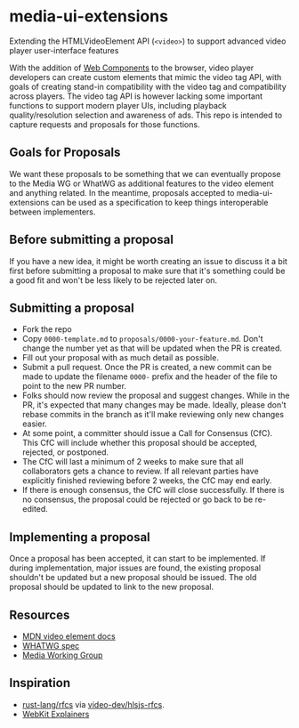 # media-ui-extensions
Extending the HTMLVideoElement API (`<video>`) to support advanced video player user-interface features

With the addition of [Web Components](https://developer.mozilla.org/en-US/docs/Web/Web_Components) to the browser, video player developers can create custom elements that mimic the video tag API, with goals of creating stand-in compatibility with the video tag and compatibility across players. The video tag API is however lacking some important functions to support modern player UIs, including playback quality/resolution selection and awareness of ads. This repo is intended to capture requests and proposals for those functions.

## Goals for Proposals
We want these proposals to be something that we can eventually propose to the Media WG or WhatWG as additional features to the video element and anything related. In the meantime, proposals accepted to media-ui-extensions can be used as a specification to keep things interoperable between implementers.

## Before submitting a proposal
If you have a new idea, it might be worth creating an issue to discuss it a bit first before submitting a proposal to make sure that it's something could be a good fit and won't be less likely to be rejected later on.

## Submitting a proposal
- Fork the repo
- Copy `0000-template.md` to `proposals/0000-your-feature.md`. Don't change the number yet as that will be updated when the PR is created.
- Fill out your proposal with as much detail as possible.
- Submit a pull request. Once the PR is created, a new commit can be made to update the filename `0000-` prefix and the header of the file to point to the new PR number.
- Folks should now review the proposal and suggest changes. While in the PR, it's expected that many changes may be made. Ideally, please don't rebase commits in the branch as it'll make reviewing only new changes easier.
- At some point, a committer should issue a Call for Consensus (CfC). This CfC will include whether this proposal should be accepted, rejected, or postponed.
- The CfC will last a minimum of 2 weeks to make sure that all collaborators gets a chance to review. If all relevant parties have explicitly finished reviewing before 2 weeks, the CfC may end early.
- If there is enough consensus, the CfC will close successfully. If there is no consensus, the proposal could be rejected or go back to be re-edited.

## Implementing a proposal
Once a proposal has been accepted, it can start to be implemented. If during implementation, major issues are found, the existing proposal shouldn't be updated but a new proposal should be issued. The old proposal should be updated to link to the new proposal.

## Resources
- [MDN video element docs](https://developer.mozilla.org/en-US/docs/Web/HTML/Element/video)
- [WHATWG spec](https://html.spec.whatwg.org/multipage/media.html#the-video-element)
- [Media Working Group](https://github.com/w3c/media-wg/)

## Inspiration
- [rust-lang/rfcs](https://github.com/rust-lang/rfcs) via [video-dev/hlsjs-rfcs](https://github.com/video-dev/hlsjs-rfcs).
- [WebKit Explainers](https://github.com/WebKit/explainers)

